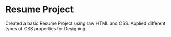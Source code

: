 # Resume Project
Created a basic Resume Project using raw HTML and CSS.
Applied different types of CSS properties for Designing.
